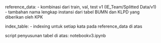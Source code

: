 reference_data:
    - kombinasi dari train, val, test v1 (IE_Team/Splitted Data/v1)
    - tambahan nama lengkap instansi dari tabel BUMN dan KLPD yang diberikan oleh KPK

index_table:
    - indexing untuk setiap kata pada reference_data di atas

script penyusunan tabel di atas: notebookv3.ipynb